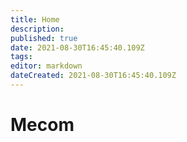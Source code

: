 ```yaml
---
title: Home
description: 
published: true
date: 2021-08-30T16:45:40.109Z
tags: 
editor: markdown
dateCreated: 2021-08-30T16:45:40.109Z
---
```


# Mecom